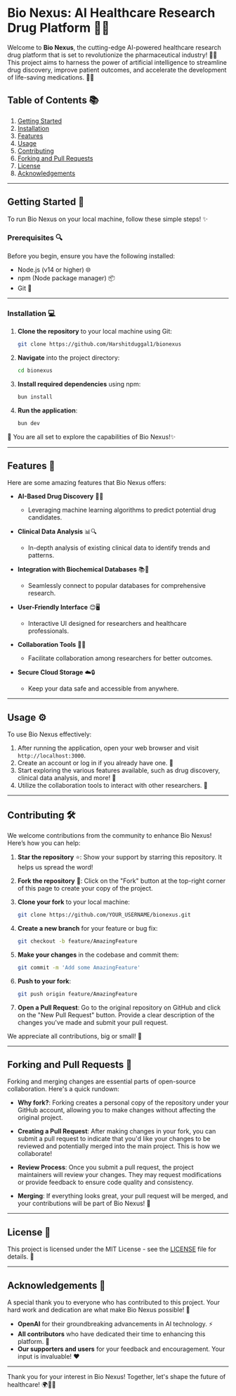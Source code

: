 # Bio Nexus: AI Healthcare Research Drug Platform 🚀💊

Welcome to **Bio Nexus**, the cutting-edge AI-powered healthcare research drug platform that is set to revolutionize the pharmaceutical industry! 🏥💉 This project aims to harness the power of artificial intelligence to streamline drug discovery, improve patient outcomes, and accelerate the development of life-saving medications. 🌟🧬

## Table of Contents 📚
1. [Getting Started](#getting-started)
2. [Installation](#installation)
3. [Features](#features)
4. [Usage](#usage)
5. [Contributing](#contributing)
6. [Forking and Pull Requests](#forking-and-pull-requests)
7. [License](#license)
8. [Acknowledgements](#acknowledgements)

---

## Getting Started 🏁

To run Bio Nexus on your local machine, follow these simple steps! ✨

### Prerequisites 🔍

Before you begin, ensure you have the following installed:
- Node.js (v14 or higher) 🌐
- npm (Node package manager) 📦
- Git 🥳

---

### Installation 💻

1. **Clone the repository** to your local machine using Git:

    ```bash
    git clone https://github.com/Harshitduggal1/bionexus
    ```

2. **Navigate** into the project directory:

    ```bash
    cd bionexus
    ```

3. **Install required dependencies** using npm:

    ```bash
    bun install
    ```

4. **Run the application**:

    ```bash
    bun dev
    ```

🎉 You are all set to explore the capabilities of Bio Nexus!✨ 

---

## Features 🌈

Here are some amazing features that Bio Nexus offers:

- **AI-Based Drug Discovery** 🤖💡
  - Leveraging machine learning algorithms to predict potential drug candidates.

- **Clinical Data Analysis** 📊🔍
  - In-depth analysis of existing clinical data to identify trends and patterns.

- **Integration with Biochemical Databases** 📚🧪
  - Seamlessly connect to popular databases for comprehensive research.

- **User-Friendly Interface** 😊🖥️
  - Interactive UI designed for researchers and healthcare professionals.

- **Collaboration Tools** 🤝🌐
  - Facilitate collaboration among researchers for better outcomes.

- **Secure Cloud Storage** ☁️🔒
  - Keep your data safe and accessible from anywhere.

---

## Usage ⚙️

To use Bio Nexus effectively:

1. After running the application, open your web browser and visit `http://localhost:3000`.
2. Create an account or log in if you already have one. 🔑
3. Start exploring the various features available, such as drug discovery, clinical data analysis, and more! 🌟
4. Utilize the collaboration tools to interact with other researchers. 🤗

---

## Contributing 🛠️

We welcome contributions from the community to enhance Bio Nexus! Here’s how you can help:

1. **Star the repository** ⭐: Show your support by starring this repository. It helps us spread the word!

2. **Fork the repository** 🍴: Click on the "Fork" button at the top-right corner of this page to create your copy of the project.

3. **Clone your fork** to your local machine:

    ```bash
    git clone https://github.com/YOUR_USERNAME/bionexus.git
    ```

4. **Create a new branch** for your feature or bug fix:

    ```bash
    git checkout -b feature/AmazingFeature
    ```

5. **Make your changes** in the codebase and commit them:

    ```bash
    git commit -m 'Add some AmazingFeature'
    ```

6. **Push to your fork**:

    ```bash
    git push origin feature/AmazingFeature
    ```

7. **Open a Pull Request**: Go to the original repository on GitHub and click on the "New Pull Request" button. Provide a clear description of the changes you've made and submit your pull request.

We appreciate all contributions, big or small! 💖

---

## Forking and Pull Requests 🤝

Forking and merging changes are essential parts of open-source collaboration. Here's a quick rundown:

- **Why fork?**: Forking creates a personal copy of the repository under your GitHub account, allowing you to make changes without affecting the original project.

- **Creating a Pull Request**: After making changes in your fork, you can submit a pull request to indicate that you'd like your changes to be reviewed and potentially merged into the main project. This is how we collaborate!

- **Review Process**: Once you submit a pull request, the project maintainers will review your changes. They may request modifications or provide feedback to ensure code quality and consistency.

- **Merging**: If everything looks great, your pull request will be merged, and your contributions will be part of Bio Nexus! 🎊

---

## License 📄

This project is licensed under the MIT License - see the [LICENSE](LICENSE) file for details. 📝

---

## Acknowledgements 🙏

A special thank you to everyone who has contributed to this project. Your hard work and dedication are what make Bio Nexus possible! 🌈

- **OpenAI** for their groundbreaking advancements in AI technology. ⚡
- **All contributors** who have dedicated their time to enhancing this platform. 👏
- **Our supporters and users** for your feedback and encouragement. Your input is invaluable! ❤️

---

Thank you for your interest in Bio Nexus! Together, let's shape the future of healthcare! 🌍💖✨
